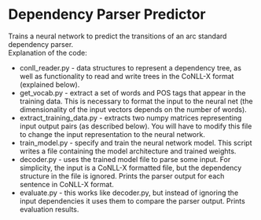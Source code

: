 # Dependency Parser Predictor
Trains a neural network to predict the transitions of an arc standard dependency parser. <br>
Explanation of the code:
- conll_reader.py - data structures to represent a dependency tree, as well as functionality to read and write trees in the CoNLL-X format (explained below).
- get_vocab.py - extract a set of words and POS tags that appear in the training data. This is necessary to format the input to the neural net (the dimensionality of the input vectors depends on the number of words).
- extract_training_data.py - extracts two numpy matrices representing input output pairs (as described below). You will have to modify this file to change the input representation to the neural network.
- train_model.py - specify and train the neural network model. This script writes a file containing the model architecture and trained weights.
- decoder.py - uses the trained model file to parse some input. For simplicity, the input is a CoNLL-X formatted file, but the dependency structure in the file is ignored. Prints the parser output for each sentence in CoNLL-X format.
- evaluate.py - this works like decoder.py, but instead of ignoring the input dependencies it uses them to compare the parser output. Prints evaluation results.
